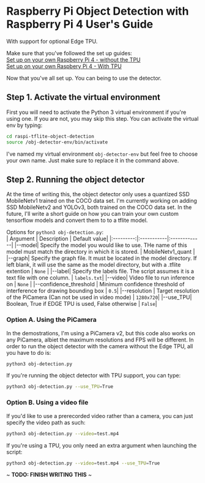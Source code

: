 # Raspberry Pi Object Detection with Raspberry Pi 4 User's Guide
With support for optional Edge TPU.  
  
Make sure that you've followed the set up guides:  
[Set up on your own Raspberry Pi 4 - without the TPU](./docs/set_up_instructions-noTPU.md)  
[Set up on your own Raspbery Pi 4 - With TPU](./docs/set_up_instructions-TPU.md)  

Now that you've all set up. You can being to use the detector. 

## Step 1. Activate the virtual environment  
First you will need to activate the Python 3 virtual environment if you're using one. If you are not, you may skip this step. You can activate the virtual env by typing:
```bash
cd raspi-tflite-object-detection 
source /obj-detector-env/bin/activate
```
I've named my virtual environment `obj-detector-env` but feel free to choose your own name. Just make sure to replace it in the command above. 

## Step 2. Running the object detector
At the time of writing this, the object detector only uses a quantized SSD MobileNetv1 trained on the COCO data set. I'm currently working on adding SSD MobileNetv2 and YOLOv3, both trained on the COCO data set. In the future, I'll write a short guide on how you can train your own custom tensorflow models and convert them to to a tflite model.   
  
Options for `python3 obj-detection.py`:    
| Argument | Description | Default value| 
|:---------:|:-----------|:-------------|
|--model| Specify the model you would like to use. THe name of this model must match the directory in which it is stored. | MobileNetv1_quant |
|--graph| Specify the graph file. It must be located in the model directory. If left blank, it will use the same as the model directory, but with a .tflite extention | `None` |
|--label| Specify the labels file. The script assumes it is a text file with one column. | `labels.txt`|
|--video| Video file to run inference on | `None` |
|--confidence_threshold | Minimum confidence threshold of interference for drawing bounding box | `0.5`|
|--resolution | Target resolution of the PiCamera (Can not be used in video mode) | `1280x720`|
|--use_TPU| Boolean, True if EDGE TPU is used, False otherwise | `False`| 

### Option A. Using the PiCamera 
In the demostrations, I'm using a PiCamera v2, but this code also works on any PiCamera, albiet the maximum resolutions and FPS will be different. In order to run the object detector with the camera without the Edge TPU, all you have to do is:
```bash
python3 obj-detection.py 
```
  
If you're running the object detector with TPU support, you can type:
```bash
python3 obj-detection.py --use_TPU=True
```

### Option B. Using a video file
If you'd like to use a prerecorded video rather than a camera, you can just specify the video path as such:
```bash
python3 obj-detection.py --video=test.mp4
``` 

If you're using a TPU, you only need an extra argument when launching the script:
```bash
python3 obj-detection.py --video=test.mp4 --use_TPU=True
```   
~ **TODO: FINISH WRITING THIS** ~  